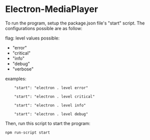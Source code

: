 # Electron-MediaPlayer

To run the program, setup the package.json file's "start" script. The configurations possible are as follow:

flag: level
values possible:

- "error"
- "critical"
- "info"
- "debug"
- "verbose"

examples:
```
    "start": "electron . level error"

    "start": "electron . level critical"

    "start": "electron . level info"

    "start": "electron . level debug"
```

Then, run this script to start the program:

```
npm run-script start
```
